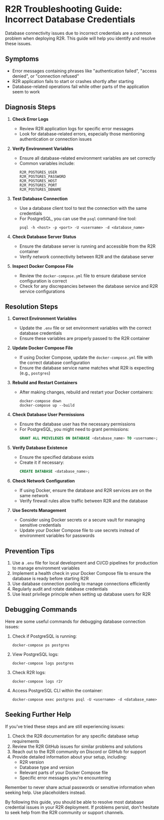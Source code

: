 # R2R Troubleshooting Guide: Incorrect Database Credentials

Database connectivity issues due to incorrect credentials are a common problem when deploying R2R. This guide will help you identify and resolve these issues.

## Symptoms

- Error messages containing phrases like "authentication failed", "access denied", or "connection refused"
- R2R application fails to start or crashes shortly after starting
- Database-related operations fail while other parts of the application seem to work

## Diagnosis Steps

1. **Check Error Logs**
   - Review R2R application logs for specific error messages
   - Look for database-related errors, especially those mentioning authentication or connection issues

2. **Verify Environment Variables**
   - Ensure all database-related environment variables are set correctly
   - Common variables include:
     ```
     R2R_POSTGRES_USER
     R2R_POSTGRES_PASSWORD
     R2R_POSTGRES_HOST
     R2R_POSTGRES_PORT
     R2R_POSTGRES_DBNAME
     ```

3. **Test Database Connection**
   - Use a database client tool to test the connection with the same credentials
   - For PostgreSQL, you can use the `psql` command-line tool:
     ```
     psql -h <host> -p <port> -U <username> -d <database_name>
     ```

4. **Check Database Server Status**
   - Ensure the database server is running and accessible from the R2R container
   - Verify network connectivity between R2R and the database server

5. **Inspect Docker Compose File**
   - Review the `docker-compose.yml` file to ensure database service configuration is correct
   - Check for any discrepancies between the database service and R2R service configurations

## Resolution Steps

1. **Correct Environment Variables**
   - Update the `.env` file or set environment variables with the correct database credentials
   - Ensure these variables are properly passed to the R2R container

2. **Update Docker Compose File**
   - If using Docker Compose, update the `docker-compose.yml` file with the correct database configuration
   - Ensure the database service name matches what R2R is expecting (e.g., `postgres`)

3. **Rebuild and Restart Containers**
   - After making changes, rebuild and restart your Docker containers:
     ```
     docker-compose down
     docker-compose up --build
     ```

4. **Check Database User Permissions**
   - Ensure the database user has the necessary permissions
   - For PostgreSQL, you might need to grant permissions:
     ```sql
     GRANT ALL PRIVILEGES ON DATABASE <database_name> TO <username>;
     ```

5. **Verify Database Existence**
   - Ensure the specified database exists
   - Create it if necessary:
     ```sql
     CREATE DATABASE <database_name>;
     ```

6. **Check Network Configuration**
   - If using Docker, ensure the database and R2R services are on the same network
   - Verify firewall rules allow traffic between R2R and the database

7. **Use Secrets Management**
   - Consider using Docker secrets or a secure vault for managing sensitive credentials
   - Update your Docker Compose file to use secrets instead of environment variables for passwords

## Prevention Tips

1. Use a `.env` file for local development and CI/CD pipelines for production to manage environment variables
2. Implement a health check in your Docker Compose file to ensure the database is ready before starting R2R
3. Use database connection pooling to manage connections efficiently
4. Regularly audit and rotate database credentials
5. Use least privilege principle when setting up database users for R2R

## Debugging Commands

Here are some useful commands for debugging database connection issues:

1. Check if PostgreSQL is running:
   ```
   docker-compose ps postgres
   ```

2. View PostgreSQL logs:
   ```
   docker-compose logs postgres
   ```

3. Check R2R logs:
   ```
   docker-compose logs r2r
   ```

4. Access PostgreSQL CLI within the container:
   ```
   docker-compose exec postgres psql -U <username> -d <database_name>
   ```

## Seeking Further Help

If you've tried these steps and are still experiencing issues:

1. Check the R2R documentation for any specific database setup requirements
2. Review the R2R GitHub issues for similar problems and solutions
3. Reach out to the R2R community on Discord or GitHub for support
4. Provide detailed information about your setup, including:
   - R2R version
   - Database type and version
   - Relevant parts of your Docker Compose file
   - Specific error messages you're encountering

Remember to never share actual passwords or sensitive information when seeking help. Use placeholders instead.

By following this guide, you should be able to resolve most database credential issues in your R2R deployment. If problems persist, don't hesitate to seek help from the R2R community or support channels.